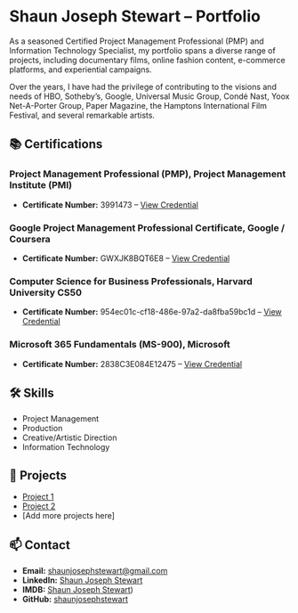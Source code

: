 # Shaun Joseph Stewart – Portfolio

As a seasoned Certified Project Management Professional (PMP) and Information Technology Specialist, my portfolio spans a diverse range of projects, including documentary films, online fashion content, e-commerce platforms, and experiential campaigns.

Over the years, I have had the privilege of contributing to the visions and needs of HBO, Sotheby’s, Google, Universal Music Group, Condé Nast, Yoox Net-A-Porter Group, Paper Magazine, the Hamptons International Film Festival, and several remarkable artists.





## 📚 Certifications

### Project Management Professional (PMP), Project Management Institute (PMI)
- **Certificate Number:** 3991473 – [View Credential](https://www.credly.com/badges/96b9bd60-9e60-40ba-950c-55433c63a4d0/public_url)

### Google Project Management Professional Certificate, Google / Coursera
- **Certificate Number:** GWXJK8BQT6E8 – [View Credential](https://coursera.org/share/426f338076e2abc55ffb99c7b2fd0a7a)

### Computer Science for Business Professionals, Harvard University CS50
- **Certificate Number:** 954ec01c-cf18-486e-97a2-da8fba59bc1d – [View Credential](https://certificates.cs50.io/954ec01c-cf18-486e-97a2-da8fba59bc1d)

### Microsoft 365 Fundamentals (MS-900), Microsoft
- **Certificate Number:** 2838C3E084E12475 – [View Credential](https://learn.microsoft.com/en-us/users/shaunjosephstewart-8076/credentials/2838c3e084e12475)







## 🛠️ Skills

- Project Management
- Production
- Creative/Artistic Direction
- Information Technology

## 💼 Projects

- [Project 1](#)
- [Project 2](#)
- [Add more projects here]

## 📫 Contact

- **Email:** [shaunjosephstewart@gmail.com](mailto:shaunjosephstewart@gmail.com)
- **LinkedIn:** [Shaun Joseph Stewart](https://www.linkedin.com/in/shaunjosephstewart/)
- **IMDB:** [Shaun Joseph Stewart](https://www.imdb.com/name/nm10025509/))
- **GitHub:** [shaunjosephstewart](https://github.com/shaunjosephstewart)

<!--
**shaunjosephstewart/shaunjosephstewart** is a ✨ _special_ ✨ repository because its `README.md` (this file) appears on your GitHub profile.

Here are some ideas to get you started:

- 🔭 I’m currently working on ...
- 🌱 I’m currently learning ...
- 👯 I’m looking to collaborate on ...
- 🤔 I’m looking for help with ...
- 💬 Ask me about ...
- 📫 How to reach me: ...
- 😄 Pronouns: ...
- ⚡ Fun fact: ...
-->
